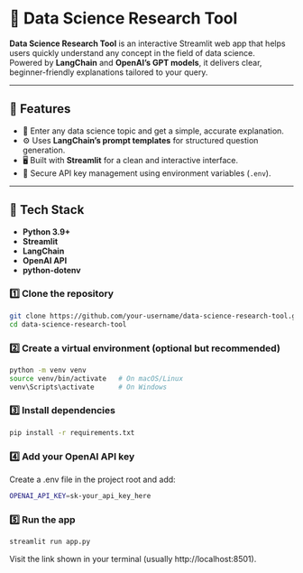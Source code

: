 # 🧠 Data Science Research Tool

**Data Science Research Tool** is an interactive Streamlit web app that helps users quickly understand any concept in the field of data science.  
Powered by **LangChain** and **OpenAI’s GPT models**, it delivers clear, beginner-friendly explanations tailored to your query.

---

## 🌟 Features

- 🧩 Enter any data science topic and get a simple, accurate explanation.  
- ⚙️ Uses **LangChain’s prompt templates** for structured question generation.  
- 🖥️ Built with **Streamlit** for a clean and interactive interface.  
- 🔐 Secure API key management using environment variables (`.env`).

---

## 🧰 Tech Stack

- **Python 3.9+**  
- **Streamlit**  
- **LangChain**  
- **OpenAI API**  
- **python-dotenv**

### 1️⃣ Clone the repository
```bash
git clone https://github.com/your-username/data-science-research-tool.git
cd data-science-research-tool
```

### 2️⃣ Create a virtual environment (optional but recommended)
```bash
python -m venv venv
source venv/bin/activate   # On macOS/Linux
venv\Scripts\activate      # On Windows
```
### 3️⃣ Install dependencies
```bash
pip install -r requirements.txt
```
### 4️⃣ Add your OpenAI API key
Create a .env file in the project root and add:
```bash
OPENAI_API_KEY=sk-your_api_key_here
```

### 5️⃣ Run the app
```bash
streamlit run app.py
```
Visit the link shown in your terminal (usually http://localhost:8501).